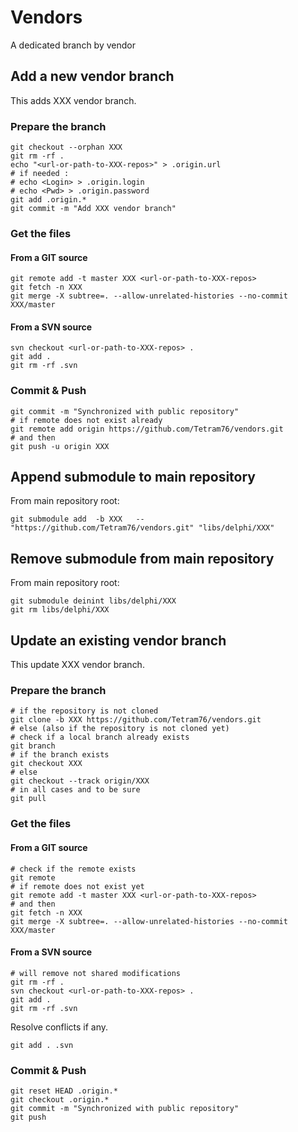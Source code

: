 # Vendors

A dedicated branch by vendor

## Add a new vendor branch

This adds XXX vendor branch.

### Prepare the branch

```shell
git checkout --orphan XXX
git rm -rf .
echo "<url-or-path-to-XXX-repos>" > .origin.url
# if needed :
# echo <Login> > .origin.login
# echo <Pwd> > .origin.password
git add .origin.*
git commit -m "Add XXX vendor branch"
```

### Get the files

#### From a GIT source

```shell
git remote add -t master XXX <url-or-path-to-XXX-repos>
git fetch -n XXX
git merge -X subtree=. --allow-unrelated-histories --no-commit XXX/master
```

#### From a SVN source

```shell
svn checkout <url-or-path-to-XXX-repos> .
git add .
git rm -rf .svn
```

### Commit & Push

```shell
git commit -m "Synchronized with public repository"
# if remote does not exist already
git remote add origin https://github.com/Tetram76/vendors.git
# and then 
git push -u origin XXX
```

## Append submodule to main repository

From main repository root:

```shell
git submodule add  -b XXX   -- "https://github.com/Tetram76/vendors.git" "libs/delphi/XXX"
```

## Remove submodule from main repository

From main repository root:

```shell
git submodule deinint libs/delphi/XXX
git rm libs/delphi/XXX
```

## Update an existing vendor branch

This update XXX vendor branch.

### Prepare the branch

```shell
# if the repository is not cloned
git clone -b XXX https://github.com/Tetram76/vendors.git
# else (also if the repository is not cloned yet)
# check if a local branch already exists
git branch
# if the branch exists
git checkout XXX
# else
git checkout --track origin/XXX
# in all cases and to be sure
git pull
```

### Get the files

#### From a GIT source

```shell
# check if the remote exists
git remote
# if remote does not exist yet
git remote add -t master XXX <url-or-path-to-XXX-repos>
# and then
git fetch -n XXX
git merge -X subtree=. --allow-unrelated-histories --no-commit XXX/master
```

#### From a SVN source

```shell
# will remove not shared modifications
git rm -rf .
svn checkout <url-or-path-to-XXX-repos> .
git add .
git rm -rf .svn
```

Resolve conflicts if any.

```shell
git add . .svn
```

### Commit & Push

```shell
git reset HEAD .origin.*
git checkout .origin.*
git commit -m "Synchronized with public repository"
git push
```
